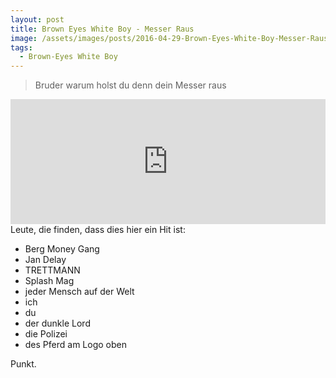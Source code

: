 ```yaml
---
layout: post
title: Brown Eyes White Boy - Messer Raus
image: /assets/images/posts/2016-04-29-Brown-Eyes-White-Boy-Messer-Raus.jpg
tags:
  - Brown-Eyes White Boy
---
```

> Bruder warum holst du denn dein Messer raus

<!--more-->
<iframe width="100%" height="200" scrolling="no" frameborder="no" src="https://w.soundcloud.com/player/?url=https%3A//api.soundcloud.com/tracks/261344939&amp;auto_play=false&amp;hide_related=false&amp;show_comments=true&amp;show_user=true&amp;show_reposts=false&amp;visual=true"></iframe>
Leute, die finden, dass dies hier ein Hit ist:

* Berg Money Gang
* Jan Delay
* TRETTMANN
* Splash Mag
* jeder Mensch auf der Welt
* ich
* du
* der dunkle Lord
* die Polizei
* des Pferd am Logo oben

Punkt.